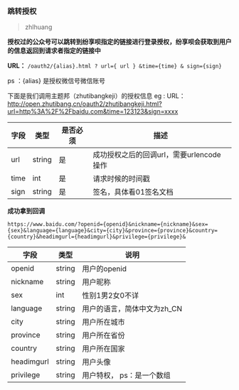 ### 跳转授权
>zhlhuang

**授权过的公众号可以跳转到纷享呗指定的链接进行登录授权，纷享呗会获取到用户的信息返回到请求者指定的链接中**

**URL：** `/oauth2/{alias}.html ? url={ url } &time={time} & sign={sign}`

ps ：{alias} 是授权微信号微信账号

下面是我们调用主题邦（zhutibangkeji）的授权信息
eg : URL：http://open.zhutibang.cn/oauth2/zhutibangkeji.html?url=http%3A%2F%2Fbaidu.com&time=123123&sign=xxxx

字段 | 类型|是否必须|描述
---|---|---|---|
url | string|是|成功授权之后的回调url，需要urlencode操作|
time |int|是|请求时候的时间戳|
sign|string|是|签名，具体看01签名文档


**成功拿到回调**


`https://www.baidu.com/?openid={openid}&nickname={nickname}&sex={sex}&language={language}&city={city}&province={province}&country={country}&headimgurl={headimgurl}&privilege={privilege}&`


字段 | 类型|说明
---|---|---
openid |string|用户的openid
nickname|string|用户昵称
sex|int|性别1男2女0不详
language|string|用户的语言，简体中文为zh_CN
city|string|用户所在城市
province|string|用户所在省份
country|string|用户所在国家
headimgurl|string|用户头像
privilege|string|用户特权， ps：是一个数组